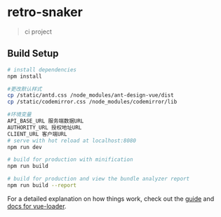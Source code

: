 # retro-snaker

> ci project

## Build Setup

``` bash
# install dependencies
npm install

#更改默认样式
cp /static/antd.css /node_modules/ant-design-vue/dist
cp /static/codemirror.css /node_modules/codemirror/lib

#环境变量
API_BASE_URL 服务端数据URL 
AUTHORITY_URL 授权地址URL
CLIENT_URL 客户端URL
# serve with hot reload at localhost:8080
npm run dev

# build for production with minification
npm run build

# build for production and view the bundle analyzer report
npm run build --report
```

For a detailed explanation on how things work, check out the [guide](http://vuejs-templates.github.io/webpack/) and [docs for vue-loader](http://vuejs.github.io/vue-loader).
